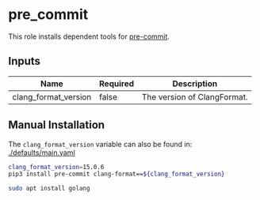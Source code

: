 # pre_commit

This role installs dependent tools for [pre-commit](https://pre-commit.com/).

## Inputs

| Name                 | Required | Description                 |
| -------------------- | -------- | --------------------------- |
| clang_format_version | false    | The version of ClangFormat. |

## Manual Installation

The `clang_format_version` variable can also be found in:
[./defaults/main.yaml](./defaults/main.yaml)

```bash
clang_format_version=15.0.6
pip3 install pre-commit clang-format==${clang_format_version}

sudo apt install golang
```
